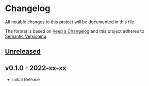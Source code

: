 # Changelog

All notable changes to this project will be documented in this file.

The format is based on [Keep a Changelog](http://keepachangelog.com/en/1.0.0/)
and this project adheres to [Semantic Versioning](http://semver.org/spec/v2.0.0.html).

## [Unreleased](https://github.com/stefanzweifel/esbuild-mix-manifest-plugin/compare/v0.1.0...HEAD)


## v0.1.0 - 2022-xx-xx

- Initial Release
